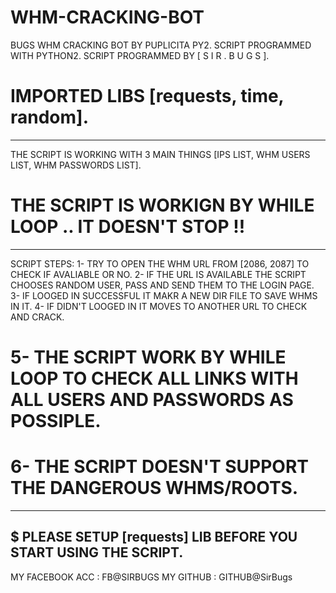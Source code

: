 # WHM-CRACKING-BOT
BUGS WHM CRACKING BOT BY PUPLICITA PY2.
SCRIPT PROGRAMMED WITH PYTHON2.
SCRIPT PROGRAMMED BY [ S I R . B U G S ].
# IMPORTED LIBS [requests, time, random].
---------------------------------------------
THE SCRIPT IS WORKING WITH 3 MAIN THINGS [IPS LIST, WHM USERS LIST, WHM PASSWORDS LIST].
# THE SCRIPT IS WORKIGN BY WHILE LOOP .. IT DOESN'T STOP !!
---------------------------------------------
SCRIPT STEPS:
1- TRY TO OPEN THE WHM URL FROM [2086, 2087] TO CHECK IF AVALIABLE OR NO.
2- IF THE URL IS AVAILABLE THE SCRIPT CHOOSES RANDOM USER, PASS AND SEND THEM TO THE LOGIN PAGE.
3- IF LOOGED IN SUCCESSFUL IT MAKR A NEW DIR FILE TO SAVE WHMS IN IT.
4- IF DIDN'T LOOGED IN IT MOVES TO ANOTHER URL TO CHECK AND CRACK.

# 5- THE SCRIPT WORK BY WHILE LOOP TO CHECK ALL LINKS WITH ALL USERS AND PASSWORDS AS POSSIPLE.
# 6- THE SCRIPT DOESN'T SUPPORT THE DANGEROUS WHMS/ROOTS.
---------------------------------------------
$ PLEASE SETUP [requests] LIB BEFORE YOU START USING THE SCRIPT.
---------------------------------------------
MY FACEBOOK ACC : FB@SIRBUGS
MY GITHUB : GITHUB@SirBugs
